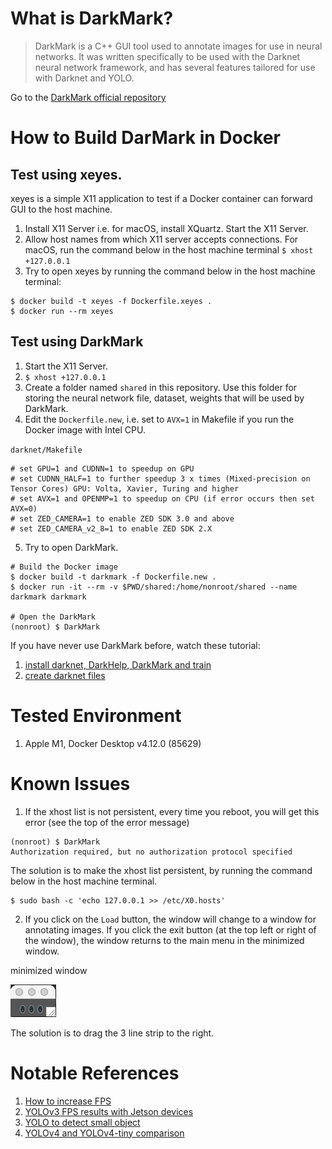 # What is DarkMark?

> DarkMark is a C++ GUI tool used to annotate images for use in neural networks. It was written specifically to be used with the Darknet neural network framework, and has several features tailored for use with Darknet and YOLO.

Go to the [DarkMark official repository](https://github.com/stephanecharette/DarkMark)

# How to Build DarMark in Docker

## Test using xeyes.

xeyes is a simple X11 application to test if a Docker container can forward GUI to the host machine.

1. Install X11 Server i.e. for macOS, install XQuartz. Start the X11 Server.
2. Allow host names from which X11 server accepts connections. For macOS, run the command below in the host machine terminal `$ xhost +127.0.0.1`
3. Try to open xeyes by running the command below in the host machine terminal:

```
$ docker build -t xeyes -f Dockerfile.xeyes .
$ docker run --rm xeyes
```

## Test using DarkMark

1. Start the X11 Server.
2. `$ xhost +127.0.0.1`
3. Create a folder named `shared` in this repository. Use this folder for storing the neural network file, dataset, weights that will be used by DarkMark.
4. Edit the `Dockerfile.new`, i.e. set to `AVX=1` in Makefile if you run the Docker image with Intel CPU.

`darknet/Makefile`
```
# set GPU=1 and CUDNN=1 to speedup on GPU
# set CUDNN_HALF=1 to further speedup 3 x times (Mixed-precision on Tensor Cores) GPU: Volta, Xavier, Turing and higher
# set AVX=1 and OPENMP=1 to speedup on CPU (if error occurs then set AVX=0)
# set ZED_CAMERA=1 to enable ZED SDK 3.0 and above
# set ZED_CAMERA_v2_8=1 to enable ZED SDK 2.X
```

5. Try to open DarkMark.

```
# Build the Docker image
$ docker build -t darkmark -f Dockerfile.new .
$ docker run -it --rm -v $PWD/shared:/home/nonroot/shared --name darkmark darkmark

# Open the DarkMark
(nonroot) $ DarkMark
```

If you have never use DarkMark before, watch these tutorial:
1. [install darknet, DarkHelp, DarkMark and train](https://www.youtube.com/watch?v=RcLL8Lea6Ec)
2. [create darknet files](https://www.youtube.com/watch?v=8Ms9T9Ue2g8)

# Tested Environment

1. Apple M1, Docker Desktop v4.12.0 (85629)

# Known Issues

1. If the xhost list is not persistent, every time you reboot, you will get this error (see the top of the error message)
```
(nonroot) $ DarkMark
Authorization required, but no authorization protocol specified
```

The solution is to make the xhost list persistent, by running the command below in the host machine terminal.
```
$ sudo bash -c 'echo 127.0.0.1 >> /etc/X0.hosts'
```

2. If you click on the `Load` button, the window will change to a window for annotating images. If you click the exit button (at the top left or right of the window), the window returns to the main menu in the minimized window.

minimized window

![minimized window](./readme_images/minimized_window.png)

The solution is to drag the 3 line strip to the right.

# Notable References

1. [How to increase FPS](https://www.ccoderun.ca/programming/darknet_faq/#fps)
2. [YOLOv3 FPS results with Jetson devices](https://www.ccoderun.ca/programming/2021-10-16_darknet_fps/#resize)
3. [YOLO to detect small object](https://www.youtube.com/watch?v=861LvUXvJmA)
4. [YOLOv4 and YOLOv4-tiny comparison](https://www.youtube.com/watch?v=gPP6fh8IIAo&t=184s)